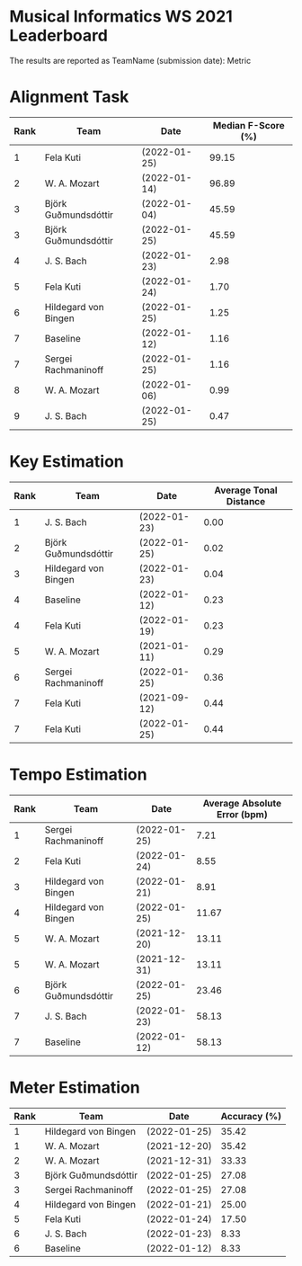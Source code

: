 # Musical Informatics WS 2021 Leaderboard

The results are reported as TeamName (submission date): Metric

# Alignment Task

|Rank |Team | Date | Median F-Score (%)|
|---|---|---|---|
|1 | Fela Kuti | (2022-01-25)| 99.15|
|2 | W. A. Mozart | (2022-01-14)| 96.89|
|3 | Björk Guðmundsdóttir | (2022-01-04)| 45.59|
|3 | Björk Guðmundsdóttir | (2022-01-25)| 45.59|
|4 | J. S. Bach | (2022-01-23)| 2.98|
|5 | Fela Kuti | (2022-01-24)| 1.70|
|6 | Hildegard von Bingen | (2022-01-25)| 1.25|
|7 | Baseline | (2022-01-12)| 1.16|
|7 | Sergei Rachmaninoff | (2022-01-25)| 1.16|
|8 | W. A. Mozart | (2022-01-06)| 0.99|
|9 | J. S. Bach | (2022-01-25)| 0.47|


# Key Estimation

|Rank |Team | Date | Average Tonal Distance|
|---|---|---|---|
|1| J. S. Bach | (2022-01-23) | 0.00|
|2 | Björk Guðmundsdóttir | (2022-01-25)| 0.02|
|3 | Hildegard von Bingen | (2022-01-23)| 0.04|
|4 | Baseline | (2022-01-12)| 0.23|
|4 | Fela Kuti | (2022-01-19)| 0.23|
|5 | W. A. Mozart | (2021-01-11)| 0.29|
|6 | Sergei Rachmaninoff | (2022-01-25)| 0.36|
|7 | Fela Kuti | (2021-09-12)| 0.44|
|7 | Fela Kuti | (2022-01-25)| 0.44|


# Tempo Estimation

|Rank |Team | Date | Average Absolute Error (bpm)|
|---|---|---|---|
|1 | Sergei Rachmaninoff | (2022-01-25)| 7.21|
|2 | Fela Kuti | (2022-01-24)| 8.55|
|3 | Hildegard von Bingen | (2022-01-21)| 8.91|
|4 | Hildegard von Bingen | (2022-01-25)| 11.67|
|5 | W. A. Mozart | (2021-12-20)| 13.11|
|5 | W. A. Mozart | (2021-12-31)| 13.11|
|6 | Björk Guðmundsdóttir | (2022-01-25)| 23.46|
|7 | J. S. Bach | (2022-01-23)| 58.13|
|7 | Baseline | (2022-01-12)| 58.13|


# Meter Estimation

|Rank |Team | Date | Accuracy (%)|
|---|---|---|---|
|1 | Hildegard von Bingen | (2022-01-25)| 35.42|
|1 | W. A. Mozart | (2021-12-20)| 35.42|
|2 | W. A. Mozart | (2021-12-31)| 33.33|
|3 | Björk Guðmundsdóttir | (2022-01-25)| 27.08|
|3 | Sergei Rachmaninoff | (2022-01-25)| 27.08|
|4 | Hildegard von Bingen | (2022-01-21)| 25.00|
|5 | Fela Kuti | (2022-01-24)| 17.50|
|6 | J. S. Bach | (2022-01-23)| 8.33|
|6 | Baseline | (2022-01-12)| 8.33|
